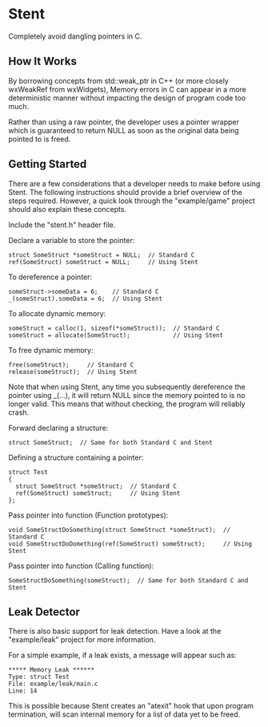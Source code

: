 Stent
=====
Completely avoid dangling pointers in C.

How It Works
------------
By borrowing concepts from std::weak_ptr in C++ (or more closely
wxWeakRef from wxWidgets), Memory errors in C can appear in a more
deterministic manner without impacting the design of program code
too much.

Rather than using a raw pointer, the developer uses a pointer wrapper
which is guaranteed to return NULL as soon as the original data
being pointed to is freed.

Getting Started
---------------
There are a few considerations that a developer needs to make before
using Stent. The following instructions should provide a brief overview
of the steps required. However, a quick look through the "example/game"
project should also explain these concepts.

Include the "stent.h" header file.

Declare a variable to store the pointer:

    struct SomeStruct *someStruct = NULL;  // Standard C
    ref(SomeStruct) someStruct = NULL;     // Using Stent

To dereference a pointer:

    someStruct->someData = 6;    // Standard C
    _(someStruct).someData = 6;  // Using Stent

To allocate dynamic memory:

    someStruct = calloc(1, sizeof(*someStruct));  // Standard C
    someStruct = allocate(SomeStruct);            // Using Stent

To free dynamic memory:

    free(someStruct);     // Standard C
    release(someStruct);  // Using Stent

Note that when using Stent, any time you subsequently dereference
the pointer using _(...), it will return NULL since the memory pointed
to is no longer valid. This means that without checking, the program
will reliably crash.

Forward declaring a structure:

    struct SomeStruct;  // Same for both Standard C and Stent

Defining a structure containing a pointer:

    struct Test
    {
      struct SomeStruct *someStruct;  // Standard C
      ref(SomeStruct) someStruct;     // Using Stent
    };

Pass pointer into function (Function prototypes):

    void SomeStructDoSomething(struct SomeStruct *someStruct);  // Standard C
    void SomeStructDoDomething(ref(SomeStruct) someStruct);     // Using Stent

Pass pointer into function (Calling function):

    SomeStructDoSomething(someStruct);  // Same for both Standard C and Stent

Leak Detector
-------------
There is also basic support for leak detection. Have a look at the
"example/leak" project for more information.

For a simple example, if a leak exists, a message will appear such as:

    ***** Memory Leak ******
    Type: struct Test
    File: example/leak/main.c
    Line: 14

This is possible because Stent creates an "atexit" hook that upon
program termination, will scan internal memory for a list of data
yet to be freed.

